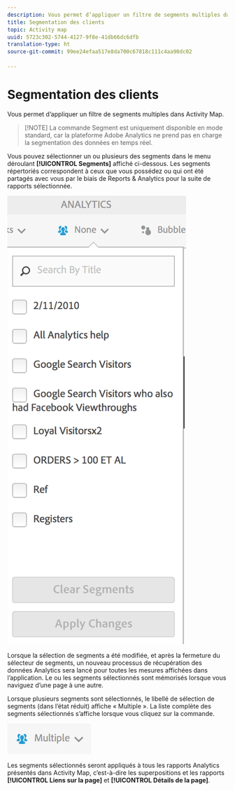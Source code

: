 ```yaml
---
description: Vous permet d’appliquer un filtre de segments multiples dans Activity Map.
title: Segmentation des clients
topic: Activity map
uuid: 5723c302-5744-4127-9f8e-41db66dc6dfb
translation-type: ht
source-git-commit: 99ee24efaa517e8da700c67818c111c4aa90dc02

---
```



# Segmentation des clients

Vous permet d’appliquer un filtre de segments multiples dans Activity Map.

> [!NOTE] La commande Segment est uniquement disponible en mode standard, car la plateforme Adobe Analytics ne prend pas en charge la segmentation des données en temps réel.

Vous pouvez sélectionner un ou plusieurs des segments dans le menu déroulant **[!UICONTROL Segments]** affiché ci-dessous. Les segments répertoriés correspondent à ceux que vous possédez ou qui ont été partagés avec vous par le biais de Reports &amp; Analytics pour la suite de rapports sélectionnée.

![](assets/segments.png)

Lorsque la sélection de segments a été modifiée, et après la fermeture du sélecteur de segments, un nouveau processus de récupération des données Analytics sera lancé pour toutes les mesures affichées dans l’application. Le ou les segments sélectionnés sont mémorisés lorsque vous naviguez d’une page à une autre.

Lorsque plusieurs segments sont sélectionnés, le libellé de sélection de segments (dans l’état réduit) affiche « Multiple ». La liste complète des segments sélectionnés s’affiche lorsque vous cliquez sur la commande.

![](assets/two_segments.png)

Les segments sélectionnés seront appliqués à tous les rapports Analytics présentés dans Activity Map, c’est-à-dire les superpositions et les rapports **[!UICONTROL Liens sur la page]** et **[!UICONTROL Détails de la page]**.
